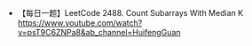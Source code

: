 - 【每日一题】LeetCode 2488. Count Subarrays With Median K https://www.youtube.com/watch?v=psT9C6ZNPa8&ab_channel=HuifengGuan